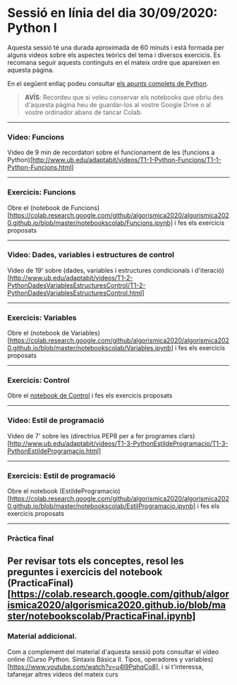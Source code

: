 # Sessió en línia del dia 30/09/2020: Python I

Aquesta sessió té una durada aproximada de 60 minuts i està formada per alguns videos sobre els aspectes teòrics del tema i diversos exercicis. 
Es recomana seguir aquests continguts en el mateix ordre que apareixen en aquesta pàgina.

En el següent enllaç podeu consultar [els apunts complets de Python](https://algorismica2020.github.io/slides/python.html). 

> **AVÍS**: Recordeu que si voleu conservar els notebooks que obriu des d'aquesta pàgina heu de guardar-los al vostre Google Drive 
o al vostre ordinador abans de tancar Colab.


---

### Video: Funcions

Video de 9 min de recordatori sobre el funcionament de les (funcions a Python)[http://www.ub.edu/adaptabit/videos/T1-1-Python-Funcions/T1-1-Python-Funcions.html]

---

### Exercicis: Funcions

Obre el (notebook de Funcions)[https://colab.research.google.com/github/algorismica2020/algorismica2020.github.io/blob/master/notebookscolab/Funcions.ipynb] i fes els exercicis proposats

---

### Video: Dades, variables i estructures de control

Video de 19' sobre (dades, variables i estructures condicionals i d'iteració)[http://www.ub.edu/adaptabit/videos/T1-2-PythonDadesVariablesEstructuresControl/T1-2-PythonDadesVariablesEstructuresControl.html]

---

### Exercicis: Variables

Obre el (notebook de Variables)[https://colab.research.google.com/github/algorismica2020/algorismica2020.github.io/blob/master/notebookscolab/Variables.ipynb] i fes els exercicis proposats

---

### Exercicis: Control

Obre el [notebook de Control](https://colab.research.google.com/github/algorismica2020/algorismica2020.github.io/blob/master/notebookscolab/Control.ipynb) i fes els exercicis proposats

---

### Video: Estil de programació

Video de 7' sobre les (directrius PEP8 per a fer programes clars)[http://www.ub.edu/adaptabit/videos/T1-3-PythonEstildeProgramacio/T1-3-PythonEstildeProgramacio.html]

---

### Exercicis: Estil de programació

Obre el notebook (EstildeProgramacio)[https://colab.research.google.com/github/algorismica2020/algorismica2020.github.io/blob/master/notebookscolab/EstilProgramacio.ipynb] i fes els exercicis proposats

---
### Pràctica final

Per revisar tots els conceptes, resol les preguntes i exercicis del notebook (PracticaFinal)[https://colab.research.google.com/github/algorismica2020/algorismica2020.github.io/blob/master/notebookscolab/PracticaFinal.ipynb]
---



### Material addicional. 

Com a complement del material d'aquesta sessió pots consultar el vídeo online
(Curso Python. Sintaxis Básica II. Tipos, operadores y variables) [https://www.youtube.com/watch?v=u4I9PqhqCo8], i si t'interessa, tafanejar altres vídeos del mateix curs
